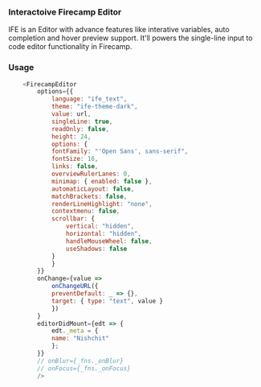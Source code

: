 ### Interactoive Firecamp Editor
IFE is an Editor with advance features like interative variables, auto completion and hover preview support. It'll powers the single-line input to code editor functionality in Firecamp.

### Usage

```js
    <FirecampEditor
        options={{
            language: "ife_text",
            theme: "ife-theme-dark",
            value: url,
            singleLine: true,
            readOnly: false,
            height: 24,
            options: {
            fontFamily: "'Open Sans', sans-serif",
            fontSize: 16,
            links: false,
            overviewRulerLanes: 0,
            minimap: { enabled: false },
            automaticLayout: false,
            matchBrackets: false,
            renderLineHighlight: "none",
            contextmenu: false,
            scrollbar: {
                vertical: "hidden",
                horizontal: "hidden",
                handleMouseWheel: false,
                useShadows: false
            }
            }
        }}
        onChange={value =>
            onChangeURL({
            preventDefault: _ => {},
            target: { type: "text", value }
            })
        }
        editorDidMount={edt => {
            edt._meta = {
            name: "Nishchit"
            };
        }}
        // onBlur={_fns._onBlur}
        // onFocus={_fns._onFocus}
        />
```